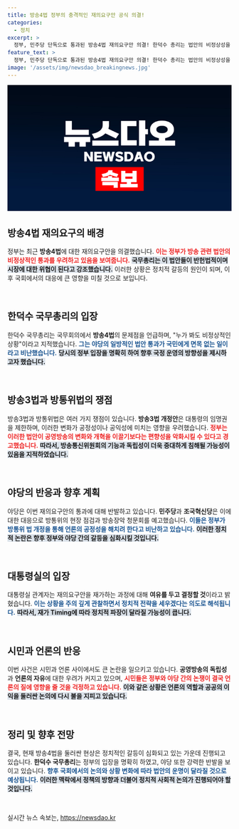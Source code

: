 ```yaml
---
title: 방송4법 정부의 충격적인 재의요구안 공식 의결!
categories:
  - 정치
excerpt: >
  정부, 민주당 단독으로 통과된 방송4법 재의요구안 의결! 한덕수 총리는 법안의 비정상성을 지적하며 공영방송의 편향성을 우려했습니다. 윤석열 대통령의 재가 시점은 미지수! 방통위 현장점검과 청문회가 예정된 가운데 긴박한 상황이 계속되고 있습니다.
feature_text: >
  정부, 민주당 단독으로 통과된 방송4법 재의요구안 의결! 한덕수 총리는 법안의 비정상성을 지적하며 공영방송의 편향성을 우려했습니다. 윤석열 대통령의 재가 시점은 미지수! 방통위 현장점검과 청문회가 예정된 가운데 긴박한 상황이 계속되고 있습니다.
image: '/assets/img/newsdao_breakingnews.jpg'
---
```


<p><img src="/assets/img/newsdao_breakingnews.jpg" alt="koreaapp 속보" /></p>

<h2 data-ke-size="size26">방송4법 재의요구의 배경</h2>

<p>정부는 최근 <b>방송4법</b>에 대한 재의요구안을 의결했습니다. <b><span style="color: #ee2323;">이는 정부가 방송 관련 법안의 비정상적인 통과를 우려하고 있음을 보여줍니다.</span></b> <b><span style="background-color: #21538527;">국무총리는 이 법안들이 반헌법적이며 시장에 대한 위협이 된다고 강조했습니다.</span></b> 이러한 상황은 정치적 갈등의 원인이 되며, 이후 국회에서의 대응에 큰 영향을 미칠 것으로 보입니다. </p>

<p data-ke-size="size16">&nbsp;</p>

<h2 data-ke-size="size26">한덕수 국무총리의 입장</h2>

<p>한덕수 국무총리는 국무회의에서 <b>방송4법</b>의 문제점을 언급하며, "누가 봐도 비정상적인 상황"이라고 지적했습니다. <b><span style="color: #1a5490;">그는 야당의 일방적인 법안 통과가 국민에게 면목 없는 일이라고 비난했습니다.</span></b> <b><span style="background-color: #21538527;">당시의 정부 입장을 명확히 하여 향후 국정 운영의 방향성을 제시하고자 했습니다.</span></b></p>

<p data-ke-size="size16">&nbsp;</p>

<h2 data-ke-size="size26">방송3법과 방통위법의 쟁점</h2>

<p>방송3법과 방통위법은 여러 가지 쟁점이 있습니다. <b>방송3법 개정안</b>은 대통령의 임명권을 제한하며, 이러한 변화가 공정성이나 공익성에 미치는 영향을 우려했습니다. <b><span style="color: #ee2323;">정부는 이러한 법안이 공영방송의 변화와 개혁을 이끌기보다는 편향성을 악화시킬 수 있다고 경고했습니다.</span></b> <b><span style="background-color: #21538527;">따라서, 방송통신위원회의 기능과 독립성이 더욱 중대하게 침해될 가능성이 있음을 지적하였습니다.</span></b></p>

<p data-ke-size="size16">&nbsp;</p>

<h2 data-ke-size="size26">야당의 반응과 향후 계획</h2>

<p>야당은 이번 재의요구안의 통과에 대해 반발하고 있습니다. <b>민주당</b>과 <b>조국혁신당</b>은 이에 대한 대응으로 방통위의 현장 점검과 방송장악 청문회를 예고했습니다. <b><span style="color: #1a5490;">이들은 정부가 방통위 법 개정을 통해 언론의 공정성을 해치려 한다고 비난하고 있습니다.</span></b> <b><span style="background-color: #21538527;">이러한 정치적 논란은 향후 정부와 야당 간의 갈등을 심화시킬 것입니다.</span></b></p>

<p data-ke-size="size16">&nbsp;</p>

<h2 data-ke-size="size26">대통령실의 입장</h2>

<p>대통령실 관계자는 재의요구안을 재가하는 과정에 대해 <b>여유를 두고 결정할 것</b>이라고 밝혔습니다. <b><span style="color: #1a5490;">이는 상황을 주의 깊게 관찰하면서 정치적 전략을 세우겠다는 의도로 해석됩니다.</span></b> <b><span style="background-color: #21538527;">따라서, 재가 Timing에 따라 정치적 파장이 달라질 가능성이 큽니다.</span></b></p>

<p data-ke-size="size16">&nbsp;</p>

<h2 data-ke-size="size26">시민과 언론의 반응</h2>

<p>이번 사건은 시민과 언론 사이에서도 큰 논란을 일으키고 있습니다. <b>공영방송의 독립성</b>과 <b>언론의 자유</b>에 대한 우려가 커지고 있으며, <b><span style="color: #ee2323;">시민들은 정부와 야당 간의 논쟁이 결국 언론의 질에 영향을 줄 것을 걱정하고 있습니다.</span></b> <b><span style="background-color: #21538527;">이와 같은 상황은 언론의 역할과 공공의 이익을 둘러싼 논의에 다시 불을 지피고 있습니다.</span></b></p>

<p data-ke-size="size16">&nbsp;</p>

<h2 data-ke-size="size26">정리 및 향후 전망</h2>

<p>결국, 현재 방송4법을 둘러싼 현상은 정치적인 갈등이 심화되고 있는 가운데 진행되고 있습니다. <b>한덕수 국무총리</b>는 정부의 입장을 명확히 하였고, 야당 또한 강력한 반발을 보이고 있습니다. <b><span style="color: #1a5490;">향후 국회에서의 논의와 상황 변화에 따라 법안의 운명이 달라질 것으로 예상됩니다.</span></b> <b><span style="background-color: #21538527;">이러한 맥락에서 정책의 방향과 더불어 정치적 사회적 논의가 진행되어야 할 것입니다.</span></b></p>

<p data-ke-size="size16">&nbsp;</p>
실시간 뉴스 속보는, <a href="https://newsdao.kr" rel="dofollow">https://newsdao.kr</a>


